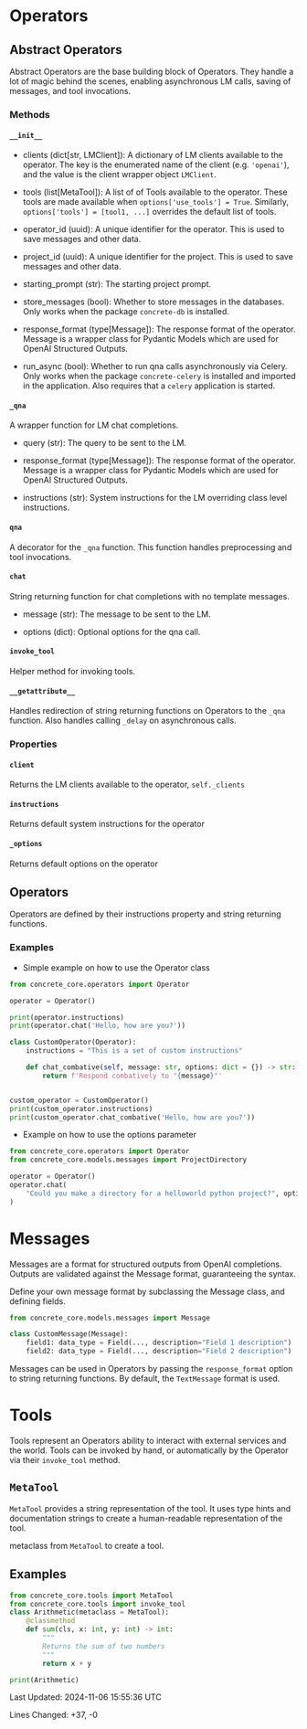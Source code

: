 # Operators

## Abstract Operators

Abstract Operators are the base building block of Operators. They handle a lot of magic behind the scenes, enabling asynchronous LM calls, saving of messages, and tool invocations.

### Methods

#### `__init__`

- clients (dict[str, LMClient]): A dictionary of LM clients available to the operator. The key is the enumerated name of the client (e.g. `'openai'`), and the value is the client wrapper object `LMClient`.

- tools (list[MetaTool]): A list of of Tools available to the operator. These tools are made available when `options['use_tools'] = True`. Similarly, `options['tools'] = [tool1, ...]` overrides the default list of tools.

- operator_id (uuid): A unique identifier for the operator. This is used to save messages and other data.

- project_id (uuid): A unique identifier for the project. This is used to save messages and other data.

- starting_prompt (str): The starting project prompt.

- store_messages (bool): Whether to store messages in the databases. Only works when the package `concrete-db` is installed.

- response_format (type[Message]): The response format of the operator. Message is a wrapper class for Pydantic Models which are used for OpenAI Structured Outputs.

- run_async (bool): Whether to run qna calls asynchronously via Celery. Only works when the package `concrete-celery` is installed and imported in the application. Also requires that a `celery` application is started.

#### `_qna`

A wrapper function for LM chat completions.

- query (str): The query to be sent to the LM.

- response_format (type[Message]): The response format of the operator. Message is a wrapper class for Pydantic Models which are used for OpenAI Structured Outputs.

- instructions (str): System instructions for the LM overriding class level instructions.

#### `qna`

A decorator for the `_qna` function. This function handles preprocessing and tool invocations.

#### `chat`

String returning function for chat completions with no template messages.

- message (str): The message to be sent to the LM.

- options (dict): Optional options for the qna call.

#### `invoke_tool`

Helper method for invoking tools. 

#### `__getattribute__`

Handles redirection of string returning functions on Operators to the `_qna` function. Also handles calling `_delay` on asynchronous calls.

### Properties

#### `client`

Returns the LM clients available to the operator, `self._clients`

#### `instructions`

Returns default system instructions for the operator

#### `_options`

Returns default options on the operator

## Operators

Operators are defined by their instructions property and string returning functions.

### Examples

- Simple example on how to use the Operator class

```python
from concrete_core.operators import Operator

operator = Operator()

print(operator.instructions)
print(operator.chat('Hello, how are you?'))

class CustomOperator(Operator):
    instructions = "This is a set of custom instructions"

    def chat_combative(self, message: str, options: dict = {}) -> str:
        return f'Respond combatively to "{message}"'


custom_operator = CustomOperator()
print(custom_operator.instructions)
print(custom_operator.chat_combative('Hello, how are you?'))
```

- Example on how to use the options parameter

```python
from concrete_core.operators import Operator
from concrete_core.models.messages import ProjectDirectory

operator = Operator()
operator.chat(
    "Could you make a directory for a helloworld python project?", options={'response_format': ProjectDirectory}
)
```

# Messages

Messages are a format for structured outputs from OpenAI completions. Outputs are validated against the Message format, guaranteeing the syntax.

Define your own message format by subclassing the Message class, and defining fields.

```python
from concrete_core.models.messages import Message

class CustomMessage(Message):
    field1: data_type = Field(..., description="Field 1 description")
    field2: data_type = Field(..., description="Field 2 description")
```

Messages can be used in Operators by passing the `response_format` option to string returning functions. By default, the `TextMessage` format is used.


# Tools

Tools represent an Operators ability to interact with external services and the world. Tools can be invoked by hand, or automatically by the Operator via their `invoke_tool` method.

## `MetaTool`

`MetaTool` provides a string representation of the tool. It uses type hints and documentation strings to create a human-readable representation of the tool.

metaclass from `MetaTool` to create a tool.

## Examples


```python
from concrete_core.tools import MetaTool
from concrete_core.tools import invoke_tool
class Arithmetic(metaclass = MetaTool):
    @classmethod
    def sum(cls, x: int, y: int) -> int:
        """
        Returns the sum of two numbers
        """
        return x + y

print(Arithmetic)
```


Last Updated: 2024-11-06 15:55:36 UTC

Lines Changed: +37, -0